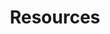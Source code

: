 ---
financial_year: 2017-18
layout: resources
years: [
  ['2015-16', '/2015-16/videos', 'link'],
  ['2016-17', '/2016-17/videos', 'link'],
  ['2017-18', '/2017-18/videos', 'active'],
]
active: learning-centre
title: Resources
nested: false
---